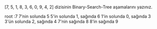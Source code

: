 [7, 5, 1, 8, 3, 6, 0, 9, 4, 2] dizisinin Binary-Search-Tree aşamalarını yazınız.

root :7
7'nin solunda 5
5'in solunda 1, sağında 6
1'in solunda 0, sağında 3
3'ün solunda 2, sağında 4
7'nin sağında 8
8'in sağında 9